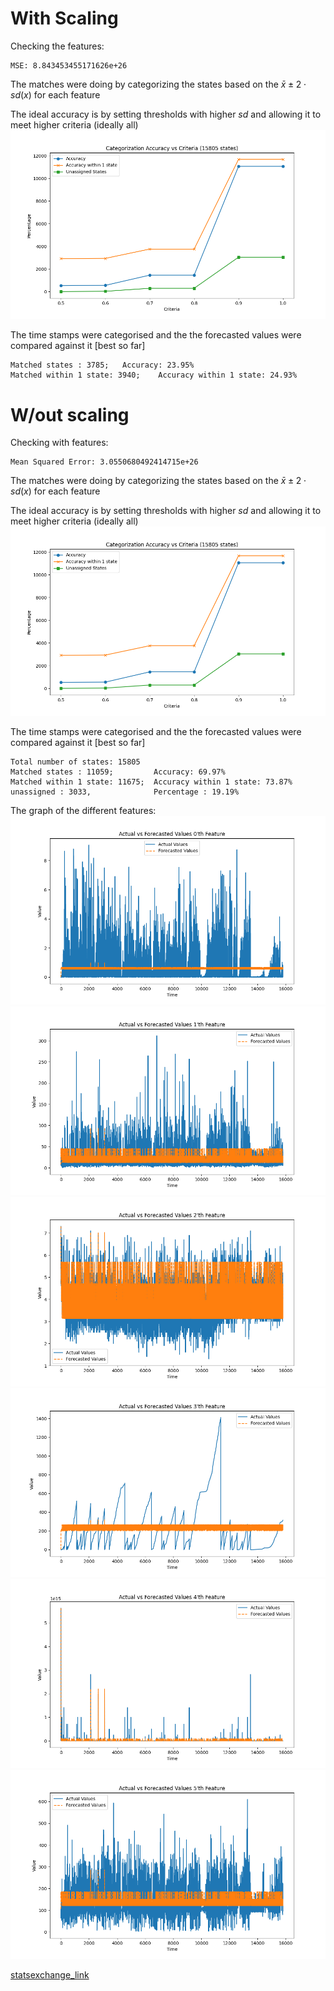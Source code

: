 
# With Scaling

Checking the features:
```
MSE: 8.843453455171626e+26
```

The matches were doing by categorizing the states based on the $\bar{x}\pm  2 \cdot sd(x)$ for each feature

The ideal accuracy is by setting thresholds with higher $sd$ and allowing it to meet higher criteria (ideally all)![](categorization_accuracy_vs_criteria.png)

The time stamps were categorised and the the forecasted values were compared against it \[best so far]

```
Matched states : 3785;   Accuracy: 23.95%
Matched within 1 state: 3940;    Accuracy within 1 state: 24.93%
```

# W/out scaling


Checking with features:
```
Mean Squared Error: 3.0550680492414715e+26
```

The matches were doing by categorizing the states based on the $\bar{x}\pm  2 \cdot sd(x)$ for each feature

The ideal accuracy is by setting thresholds with higher $sd$ and allowing it to meet higher criteria (ideally all)![](categorization_accuracy_vs_criteria.png)

The time stamps were categorised and the the forecasted values were compared against it \[best so far]
```
Total number of states: 15805
Matched states : 11059; 	    Accuracy: 69.97%
Matched within 1 state: 11675; 	Accuracy within 1 state: 73.87%
unassigned : 3033,              Percentage : 19.19% 
```

The graph of the different features:
![](actual_vs_forecasted/feature_0.png)
![](actual_vs_forecasted/feature_1.png)
![](actual_vs_forecasted/feature_2.png)
![](actual_vs_forecasted/feature_3.png)
![](actual_vs_forecasted/feature_4.png)
![](actual_vs_forecasted/feature_5.png)



[statsexchange_link](https://stats.stackexchange.com/questions/296976/methods-to-validate-a-hidden-markov-model)